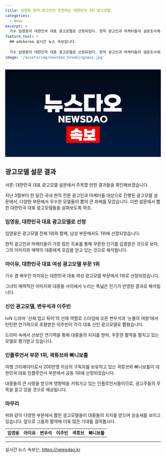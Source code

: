 ```yaml
---
title: 임영웅 현직 광고인이 추천하는 대한민국 1위 광고모델
categories:
  - News
excerpt: >
  가수 임영웅이 대한민국 대표 광고모델로 선정되었다. 현직 광고인과 마케터들의 설문조사에서 1위를 차지했으며, 이에 힘입어 광고모델 전체 1위와 함께 남성 부문 1위로 선정되었다. 또한, 대한민국 대표 여성 광고모델로는 아이유가, 대표 신인 광고모델로는 변우석과 이주빈이 각각 선정되었으며, 대표 인플루언서 부문에서는 곽튜브와 빠니보틀이 공동 1위에 올랐다. 이들은 국내에서 큰 관심을 받는 인물들로, 다양한 분야에서의 활약이 기대된다.
feature_text: >
  ## adskorea 실시간 뉴스 속보입니다.

  가수 임영웅이 대한민국 대표 광고모델로 선정되었다. 현직 광고인과 마케터들의 설문조사에서 1위를 차지했으며, 이에 힘입어 광고모델 전체 1위와 함께 남성 부문 1위로 선정되었다. 또한, 대한민국 대표 여성 광고모델로는 아이유가, 대표 신인 광고모델로는 변우석과 이주빈이 각각 선정되었으며, 대표 인플루언서 부문에서는 곽튜브와 빠니보틀이 공동 1위에 올랐다. 이들은 국내에서 큰 관심을 받는 인물들로, 다양한 분야에서의 활약이 기대된다.
image: '/assets/img/newsdao_breakingnews.jpg'
---
```


<p><img src="/assets/img/newsdao_breakingnews.jpg" alt="adskorea 속보" /></p>

<h2 data-ke-size="size26">광고모델 설문 결과</h2>

<p>서론: 대한민국 대표 광고모델 설문에서 주목할 만한 결과들을 확인해보겠습니다.</p>

<p data-ke-size="size16">지난 3월부터 한 달간 국내 현직 전문 광고인과 마케터를 대상으로 진행된 광고모델 설문에서, 다양한 부문에서 우수한 모델들이 뽑혀 큰 화제를 모았습니다. 이번 설문에서 뽑힌 대한민국 대표 광고모델들을 살펴보도록 하죠.</p>

<h3>임영웅, 대한민국 대표 광고모델로 선정</h3>

<p>임영웅은 광고모델 전체 1위와 함께, 남성 부문에서도 1위에 선정되었습니다.</p>

<p data-ke-size="size16">현직 광고인과 마케터들이 가장 많은 득표를 통해 꾸준한 인기를 입증받은 것으로 보아, 그의 이미지와 매력이 대중에게 호감을 얻고 있는 것으로 해석됩니다.</p>

<h3>아이유, 대한민국 대표 여성 광고모델 부문 1위</h3>

<p>가수 겸 배우인 아이유는 대한민국 대표 여성 광고모델 부문에서 1위로 선정되었습니다.</p>

<p data-ke-size="size16">그녀의 매력적인 이미지와 대중들 사이에서 누리는 폭넓은 인기가 반영된 결과로 해석됩니다.</p>

<h3>신인 광고모델, 변우석과 이주빈</h3>

<p>tvN 드라마 '선재 업고 튀어'의 선재 역할로 스타덤에 오른 변우석과 '눈물의 여왕'에서 탄탄한 연기력으로 호평받은 이주빈이 각각 대표 신인 광고모델로 뽑혔습니다.</p>

<p data-ke-size="size16">드라마 속에서 선보인 연기력을 통해 대중들의 지지를 받아, 꾸준한 활약을 펼치고 있는 모델로 평가받고 있습니다.</p>

<h3>인플루언서 부문 1위, 곽튜브와 빠니보틀</h3>

<p>여행 크리에이터로서 200만명 이상의 구독자를 보유하고 있는 곽튜브와 빠니보틀이 대한민국 대표 인플루언서 부문에서 공동 1위에 선정되었습니다.</p>

<p data-ke-size="size16">대중들의 큰 사랑을 받으며 영향력을 키워가고 있는 인플루언서들이므로, 광고주들의 주목을 끌고 있을 것으로 예상됩니다.</p>

<h3>마무리</h3>

<p>위와 같이 다양한 부문에서 뽑힌 광고모델들이 대중들의 지지를 받으며 상승세를 보이고 있습니다. 앞으로 그들의 활약에 더욱 많은 기대를 걸어봅시다.</p>

<table>
<tbody>
<tr>
<td style="text-align: center; height: 17px;"><b>임영웅</b></td>
<td style="text-align: center; height: 17px;"><b>아이유</b></td>
<td style="text-align: center; height: 17px;"><b>변우석</b></td>
<td style="text-align: center; height: 17px;"><b>이주빈</b></td>
<td style="text-align: center; height: 17px;"><b>곽튜브</b></td>
<td style="text-align: center; height: 17px;"><b>빠니보틀</b></td>
</tr>
</tbody>
</table>

<hr>
실시간 뉴스 속보는, <a href="https://newsdao.kr" rel="dofollow">https://newsdao.kr</a>


